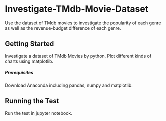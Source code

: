 # Investigate-TMdb-Movie-Dataset
Use the dataset of TMdb movies to investigate the popularity of each genre as well as the revenue-budget difference of each genre.

## Getting Started 
Investigate a dataset of TMdb Movies by python. Plot different kinds of charts using matplotlib. 

##### Prerequisites 
Download Anaconda including pandas, numpy and matplotlib.

## Running the Test
Run the test in jupyter notebook.
